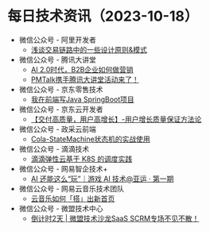 # 每日技术资讯（2023-10-18）

- 微信公众号 - 阿里开发者
  - [浅谈交易链路中的一些设计原则&模式](https://mp.weixin.qq.com/s?__biz=MzIzOTU0NTQ0MA==&mid=2247535312&idx=1&sn=c16d0eb28a6e8c16a53eff524b1b34c8)
- 微信公众号 - 腾讯大讲堂
  - [AI 2.0时代，B2B企业如何做营销](https://mp.weixin.qq.com/s?__biz=MTEwNTM0ODI0MQ==&mid=2653482621&idx=1&sn=fa36ccc35d80e1ac9310625fe5adc9eb)
  - [PMTalk携手腾讯大讲堂活动来了！](https://mp.weixin.qq.com/s?__biz=MTEwNTM0ODI0MQ==&mid=2653482621&idx=2&sn=c50c2f361f97e2e24cf79d0c595773fe)
- 微信公众号 - 京东零售技术
  - [我在前端写Java SpringBoot项目](https://mp.weixin.qq.com/s?__biz=MzUyMDAxMjQ3Ng==&mid=2247503192&idx=1&sn=8db10b213f2ffc314b10366305071e78)
- 微信公众号 - 京东云开发者
  - [【交付高质量，用户高增长】-用户增长质量保证方法论](https://mp.weixin.qq.com/s?__biz=MzU1OTgxMTg2Nw==&mid=2247507622&idx=1&sn=03a39901a6f47d066684f4df8db08290)
- 微信公众号 - 政采云前端
  - [Cola-StateMachine状态机的实战使用](https://mp.weixin.qq.com/s?__biz=Mzg3NTcwMTUzNA==&mid=2247494122&idx=1&sn=47aea16dc3aa91f061566e2d62ea6b54)
- 微信公众号 - 滴滴技术
  - [滴滴弹性云基于 K8S 的调度实践](https://mp.weixin.qq.com/s?__biz=MzU1ODEzNjI2NA==&mid=2247566470&idx=1&sn=fcb1f051b981d94806210e59c183e988)
- 微信公众号 - 网易智企技术+
  - [AI 还能这么“玩”｜游戏 AI 技术@亚运 · 第一期](https://mp.weixin.qq.com/s?__biz=MzI1NTMwNDg3MQ==&mid=2247494449&idx=1&sn=98ac5c534a7ce6e231a8f6379ab36d66)
- 微信公众号 - 网易云音乐技术团队
  - [云音乐如何「搭」出新首页](https://mp.weixin.qq.com/s?__biz=MzI1NTg3NzcwNQ==&mid=2247489477&idx=1&sn=ab61135263e1867232369335b069827f)
- 微信公众号 - 微盟技术中心
  - [倒计时2天 | 微盟技术沙龙SaaS SCRM专场不见不散！](https://mp.weixin.qq.com/s?__biz=MzU0NzE3MTMwNA==&mid=2247486744&idx=1&sn=18c173796fc4fedc498e6ef8365a2818)
